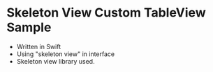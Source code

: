 # Skeleton View Custom TableView Sample
- Written in Swift
- Using "skeleton view" in interface
- Skeleton view library used.
